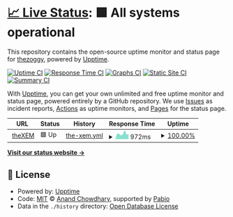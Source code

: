 # [📈 Live Status](https://status.thexem.info): <!--live status--> **🟩 All systems operational**

This repository contains the open-source uptime monitor and status page for [thezoggy](https://status.thexem.info), powered by [Upptime](https://github.com/upptime/upptime).

[![Uptime CI](https://github.com/thezoggy/status-thexem/workflows/Uptime%20CI/badge.svg)](https://github.com/thezoggy/status-thexem/actions?query=workflow%3A%22Uptime+CI%22)
[![Response Time CI](https://github.com/thezoggy/status-thexem/workflows/Response%20Time%20CI/badge.svg)](https://github.com/thezoggy/status-thexem/actions?query=workflow%3A%22Response+Time+CI%22)
[![Graphs CI](https://github.com/thezoggy/status-thexem/workflows/Graphs%20CI/badge.svg)](https://github.com/thezoggy/status-thexem/actions?query=workflow%3A%22Graphs+CI%22)
[![Static Site CI](https://github.com/thezoggy/status-thexem/workflows/Static%20Site%20CI/badge.svg)](https://github.com/thezoggy/status-thexem/actions?query=workflow%3A%22Static+Site+CI%22)
[![Summary CI](https://github.com/thezoggy/status-thexem/workflows/Summary%20CI/badge.svg)](https://github.com/thezoggy/status-thexem/actions?query=workflow%3A%22Summary+CI%22)

With [Upptime](https://upptime.js.org), you can get your own unlimited and free uptime monitor and status page, powered entirely by a GitHub repository. We use [Issues](https://github.com/thezoggy/status-thexem/issues) as incident reports, [Actions](https://github.com/thezoggy/status-thexem/actions) as uptime monitors, and [Pages](https://status.thexem.info) for the status page.

<!--start: status pages-->
<!-- This summary is generated by Upptime (https://github.com/upptime/upptime) -->
<!-- Do not edit this manually, your changes will be overwritten -->
<!-- prettier-ignore -->
| URL | Status | History | Response Time | Uptime |
| --- | ------ | ------- | ------------- | ------ |
| <img alt="" src="https://icons.duckduckgo.com/ip3/thexem.info.ico" height="13"> [theXEM](https://thexem.info) | 🟩 Up | [the-xem.yml](https://github.com/thezoggy/status-thexem/commits/HEAD/history/the-xem.yml) | <details><summary><img alt="Response time graph" src="./graphs/the-xem/response-time-week.png" height="20"> 972ms</summary><br><a href="https://status.thexem.info/history/the-xem"><img alt="Response time 1866" src="https://img.shields.io/endpoint?url=https%3A%2F%2Fraw.githubusercontent.com%2Fthezoggy%2Fstatus-thexem%2FHEAD%2Fapi%2Fthe-xem%2Fresponse-time.json"></a><br><a href="https://status.thexem.info/history/the-xem"><img alt="24-hour response time 953" src="https://img.shields.io/endpoint?url=https%3A%2F%2Fraw.githubusercontent.com%2Fthezoggy%2Fstatus-thexem%2FHEAD%2Fapi%2Fthe-xem%2Fresponse-time-day.json"></a><br><a href="https://status.thexem.info/history/the-xem"><img alt="7-day response time 972" src="https://img.shields.io/endpoint?url=https%3A%2F%2Fraw.githubusercontent.com%2Fthezoggy%2Fstatus-thexem%2FHEAD%2Fapi%2Fthe-xem%2Fresponse-time-week.json"></a><br><a href="https://status.thexem.info/history/the-xem"><img alt="30-day response time 969" src="https://img.shields.io/endpoint?url=https%3A%2F%2Fraw.githubusercontent.com%2Fthezoggy%2Fstatus-thexem%2FHEAD%2Fapi%2Fthe-xem%2Fresponse-time-month.json"></a><br><a href="https://status.thexem.info/history/the-xem"><img alt="1-year response time 1866" src="https://img.shields.io/endpoint?url=https%3A%2F%2Fraw.githubusercontent.com%2Fthezoggy%2Fstatus-thexem%2FHEAD%2Fapi%2Fthe-xem%2Fresponse-time-year.json"></a></details> | <details><summary><a href="https://status.thexem.info/history/the-xem">100.00%</a></summary><a href="https://status.thexem.info/history/the-xem"><img alt="All-time uptime 99.98%" src="https://img.shields.io/endpoint?url=https%3A%2F%2Fraw.githubusercontent.com%2Fthezoggy%2Fstatus-thexem%2FHEAD%2Fapi%2Fthe-xem%2Fuptime.json"></a><br><a href="https://status.thexem.info/history/the-xem"><img alt="24-hour uptime 100.00%" src="https://img.shields.io/endpoint?url=https%3A%2F%2Fraw.githubusercontent.com%2Fthezoggy%2Fstatus-thexem%2FHEAD%2Fapi%2Fthe-xem%2Fuptime-day.json"></a><br><a href="https://status.thexem.info/history/the-xem"><img alt="7-day uptime 100.00%" src="https://img.shields.io/endpoint?url=https%3A%2F%2Fraw.githubusercontent.com%2Fthezoggy%2Fstatus-thexem%2FHEAD%2Fapi%2Fthe-xem%2Fuptime-week.json"></a><br><a href="https://status.thexem.info/history/the-xem"><img alt="30-day uptime 100.00%" src="https://img.shields.io/endpoint?url=https%3A%2F%2Fraw.githubusercontent.com%2Fthezoggy%2Fstatus-thexem%2FHEAD%2Fapi%2Fthe-xem%2Fuptime-month.json"></a><br><a href="https://status.thexem.info/history/the-xem"><img alt="1-year uptime 99.98%" src="https://img.shields.io/endpoint?url=https%3A%2F%2Fraw.githubusercontent.com%2Fthezoggy%2Fstatus-thexem%2FHEAD%2Fapi%2Fthe-xem%2Fuptime-year.json"></a></details>

<!--end: status pages-->

[**Visit our status website →**](https://status.thexem.info)

## 📄 License

- Powered by: [Upptime](https://github.com/upptime/upptime)
- Code: [MIT](./LICENSE) © [Anand Chowdhary](https://anandchowdhary.com), supported by [Pabio](https://pabio.com)
- Data in the `./history` directory: [Open Database License](https://opendatacommons.org/licenses/odbl/1-0/)
